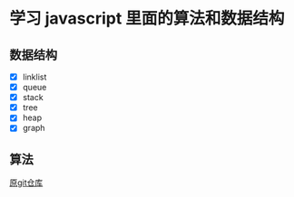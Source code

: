 # 学习 javascript 里面的算法和数据结构

## 数据结构

- [x] linklist
- [x] queue
- [x] stack
- [x] tree
- [x] heap
- [x] graph

## 算法

[原git仓库](https://github.com/trekhleb/javascript-algorithms/)
